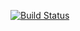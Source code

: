 [![Build Status](https://travis-ci.org/gossie/generic-builder.svg?branch=master)](https://travis-ci.org/gossie/generic-builder)
